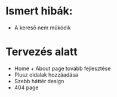 # Ismert hibák:
- A kereső nem működik
# Tervezés alatt
- Home + About page tovább fejlesztése
- Plusz oldalak hozzáadása
- Szebb háttér design
- 404 page
